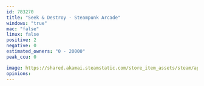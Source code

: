 ```yaml
---
id: 783270
title: "Seek & Destroy - Steampunk Arcade"
windows: "true"
mac: "false"
linux: false
positive: 2
negative: 0
estimated_owners: "0 - 20000"
peak_ccu: 0

image: https://shared.akamai.steamstatic.com/store_item_assets/steam/apps/783270/header.jpg?t=1572349870
opinions:
---
```

